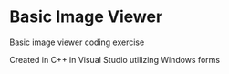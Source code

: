 # Basic Image Viewer
Basic image viewer coding exercise

Created in C++ in Visual Studio utilizing Windows forms
